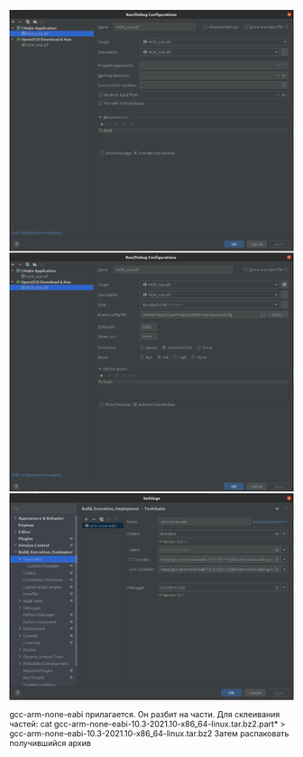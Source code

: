 ![img.png](img.png)
![img_1.png](img_1.png)
![img_2.png](img_2.png)

gcc-arm-none-eabi прилагается. Он разбит на части.
Для склеивания частей: cat gcc-arm-none-eabi-10.3-2021.10-x86_64-linux.tar.bz2.part* > gcc-arm-none-eabi-10.3-2021.10-x86_64-linux.tar.bz2
Затем распаковать получившийся архив